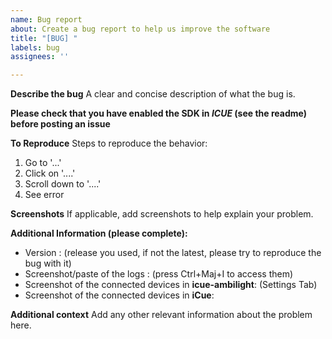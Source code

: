```yaml
---
name: Bug report
about: Create a bug report to help us improve the software
title: "[BUG] "
labels: bug
assignees: ''

---
```


**Describe the bug**
A clear and concise description of what the bug is.

**Please check that you have enabled the SDK in _ICUE_ (see the readme) before posting an issue**

**To Reproduce**
Steps to reproduce the behavior:
1. Go to '...'
2. Click on '....'
3. Scroll down to '....'
4. See error

**Screenshots**
If applicable, add screenshots to help explain your problem.

**Additional Information (please complete):**
 - Version : (release you used, if not the latest, please try to reproduce the bug with it)
 - Screenshot/paste of the logs :  (press Ctrl+Maj+I to access them)
 - Screenshot of the connected devices in **icue-ambilight**: (Settings Tab)
 - Screenshot of the connected devices in **iCue**:

**Additional context**
Add any other relevant information about the problem here.
